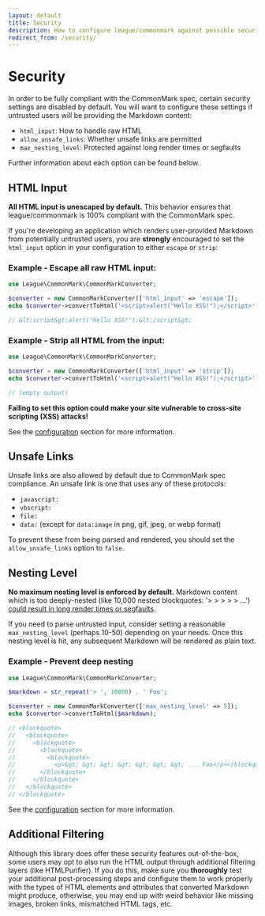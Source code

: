 ```yaml
---
layout: default
title: Security
description: How to configure league/commonmark against possible security issues when handling untrusted user input
redirect_from: /security/
---
```


# Security

In order to be fully compliant with the CommonMark spec, certain security settings are disabled by default.  You will want to configure these settings if untrusted users will be providing the Markdown content:

 - `html_input`: How to handle raw HTML
 - `allow_unsafe_links`: Whether unsafe links are permitted
 - `max_nesting_level`: Protected against long render times or segfaults

Further information about each option can be found below.

## HTML Input

**All HTML input is unescaped by default.**  This behavior ensures that league/commonmark is 100% compliant with the CommonMark spec.

If you're developing an application which renders user-provided Markdown from potentially untrusted users, you are **strongly** encouraged to set the `html_input` option in your configuration to either `escape` or `strip`:

### Example - Escape all raw HTML input:

```php
use League\CommonMark\CommonMarkConverter;

$converter = new CommonMarkConverter(['html_input' => 'escape']);
echo $converter->convertToHtml('<script>alert("Hello XSS!");</script>');

// &lt;script&gt;alert("Hello XSS!");&lt;/script&gt;
```

### Example - Strip all HTML from the input:

```php
use League\CommonMark\CommonMarkConverter;

$converter = new CommonMarkConverter(['html_input' => 'strip']);
echo $converter->convertToHtml('<script>alert("Hello XSS!");</script>');

// (empty output)
```

**Failing to set this option could make your site vulnerable to cross-site scripting (XSS) attacks!**

See the [configuration](/1.5/configuration/) section for more information.

## Unsafe Links

Unsafe links are also allowed by default due to CommonMark spec compliance.  An unsafe link is one that uses any of these protocols:

 - `javascript:`
 - `vbscript:`
 - `file:`
 - `data:` (except for `data:image` in png, gif, jpeg, or webp format)

To prevent these from being parsed and rendered, you should set the `allow_unsafe_links` option to `false`.

## Nesting Level

**No maximum nesting level is enforced by default.**  Markdown content which is too deeply-nested (like 10,000 nested blockquotes: '> > > > > ...') [could result in long render times or segfaults](https://github.com/thephpleague/commonmark/issues/243#issuecomment-217580285).

If you need to parse untrusted input, consider setting a reasonable `max_nesting_level` (perhaps 10-50) depending on your needs.  Once this nesting level is hit, any subsequent Markdown will be rendered as plain text.

### Example - Prevent deep nesting

```php
use League\CommonMark\CommonMarkConverter;

$markdown = str_repeat('> ', 10000) . ' Foo';

$converter = new CommonMarkConverter(['max_nesting_level' => 5]);
echo $converter->convertToHtml($markdown);

// <blockquote>
//   <blockquote>
//     <blockquote>
//       <blockquote>
//         <blockquote>
//           <p>&gt; &gt; &gt; &gt; &gt; &gt; &gt; ... Foo</p></blockquote>
//       </blockquote>
//     </blockquote>
//   </blockquote>
// </blockquote>
```

See the [configuration](/1.5/configuration/) section for more information.

## Additional Filtering

Although this library does offer these security features out-of-the-box, some users may opt to also run the HTML output through additional filtering layers (like HTMLPurifier).  If you do this, make sure you **thoroughly** test your additional post-processing steps and configure them to work properly with the types of HTML elements and attributes that converted Markdown might produce, otherwise, you may end up with weird behavior like missing images, broken links, mismatched HTML tags, etc.
